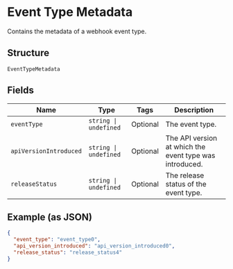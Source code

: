 <!-- Optimized: 2025-10-06 -->
<!-- RPM: 1.6.2.1.1.6.2.1_event-type-metadata_20251006 -->
<!-- Session: E2E RPM DNA Application -->
<!-- AOM: RND (Reggie & Dro) -->
<!-- COI: TECHNOLOGY -->
<!-- RPM: HIGH -->
<!-- ACTION: BUILD -->


# Event Type Metadata

Contains the metadata of a webhook event type.

## Structure

`EventTypeMetadata`

## Fields

| Name | Type | Tags | Description |
|  --- | --- | --- | --- |
| `eventType` | `string \| undefined` | Optional | The event type. |
| `apiVersionIntroduced` | `string \| undefined` | Optional | The API version at which the event type was introduced. |
| `releaseStatus` | `string \| undefined` | Optional | The release status of the event type. |

## Example (as JSON)

```json
{
  "event_type": "event_type0",
  "api_version_introduced": "api_version_introduced0",
  "release_status": "release_status4"
}
```
